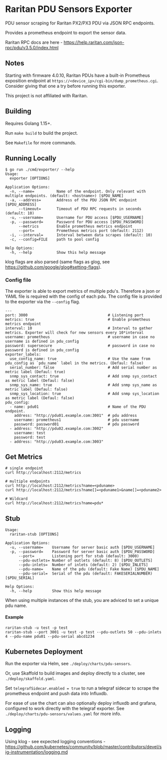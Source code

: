 # Raritan PDU Sensors Exporter

PDU sensor scraping for Raritan PX2/PX3 PDU via JSON RPC endpoints.

Provides a prometheus endpoint to export the sensor data.

Raritan RPC docs are here - https://help.raritan.com/json-rpc/pdu/v3.5.0/index.html

## Notes

Starting with firmware 4.0.10, Raritan PDUs have a built-in Prometheus exposition endpoint
at `https://<device_ip>/cgi-bin/dump_prometheus.cgi`. Consider giving that one a try before
running this exporter.

This project is not affiliated with Raritan.

## Building

Requires Golang 1.15+.

Run `make build` to build the project.

See `Makefile` for more commands.

## Running Locally

```
$ go run ./cmd/exporter/ --help
Usage:
  exporter [OPTIONS]

Application Options:
  -n, --name=          Name of the endpoint. Only relevant with multiple endpoints. (default: <hostname>) [$PDU_NAME]
  -a, --address=       Address of the PDU JSON RPC endpoint [$PDU_ADDRESS]
      --timeout=       Timeout of PDU RPC requests in seconds (default: 10)
  -u, --username=      Username for PDU access [$PDU_USERNAME]
  -p, --password=      Password for PDU access [$PDU_PASSWORD]
      --metrics        Enable prometheus metrics endpoint
      --port=          Prometheus metrics port (default: 2112)
  -i, --interval=      Interval between data scrapes (default: 10)
  -c, --config=FILE    path to pool config

Help Options:
  -h, --help           Show this help message
```

klog flags are also parsed (same flags as glog, see https://github.com/google/glog#setting-flags).

### Config file

The exporter is able to export metrics of multiple pdu's. Therefore a json or YAML file is required with the config of each pdu. The config file is provided to the exporter via the `--config` flag. 


    ---
    port: 3000                                    # Listening port 
    metrics: true                                 # Enable prometheus metrics endpoint
    interval: 10                                  # Interval to gather metrics. Exporter will check for new sensors every 10*interval
    username: prometheus                          # username in case no username is defined in pdu_config
    password: supersecure                         # password in case no password is defined in pdu_config
    exporter_labels:
      use_config_name: true                       # Use the name from pdu_config as `pdu_name` label in the metrics. (Defaul: false)
      serial_number: false                        # Add serial number as metric label (Defaul: true)
      snmp_sys_contact: true                      # Add snmp sys_contact as metric label (Defaul: false)
      snmp_sys_name: true                         # Add snmp sys_name as metric label (Defaul: false)
      snmp_sys_location: true                     # Add snmp sys_location as metric label (Defaul: false)
    pdu_config:
      - name: pdu01                               # Name of the PDU endpoint.
        address: "http://pdu01.example.com:3001"  # pdu address
        username: prometheus1                     # pdu username
        password: password01                      # pdu password
      - address: "http://pdu02.example.com:3002"
        username: test
        password: test
      - address: "http://pdu03.example.com:3003"


## Get Metrics

    # single endpoint
    curl http://localhost:2112/metrics

    # multiple endpoints
    curl http://localhost:2112/metrics?name=<pduname>
    curl http://localhost:2112/metrics?name[]=<pduname1>&name[]=<pduname2>
    
    # Wildcard
    curl http://localhost:2112/metrics?name=pdu*


## Stub

    Usage:
      raritan-stub [OPTIONS]

    Application Options:
      -u, --username=    Username for server basic auth [$PDU_USERNAME]
      -p, --password=    Password for server basic auth [$PDU_PASSWORD]
          --port=        Listening port for stub (default: 3000)
          --pdu-outlets= Number of outlets (default: 8) [$PDU_OUTLETS]
          --pdu-inlets=  Number of inlets (default: 2) [$PDU_INLETS]
          --pdu-name=    Name of the pdu (default: Fake Name) [$PDU_NAME]
          --pdu-serial=  Serial of the pdu (default: FAKESERIALNUMBER) [$PDU_SERIAL]

    Help Options:
      -h, --help         Show this help message

When using multiple instances of the stub, you are adviced to set a unique pdu name. 

#### Example

    raritan-stub -u test -p test
    raritan-stub --port 3001 -u test -p test --pdu-outlets 50 --pdu-inlets 4 --pdu-name pdu01 --pdu-serial abcd1234

## Kubernetes Deployment

Run the exporter via Helm, see `./deploy/charts/pdu-sensors`.

Or, use Skaffold to build images and deploy directly to a cluster, see `./deploy/skaffold.yaml`.

Set `telegrafSidecar.enabled = true` to run a telegraf sidecar to scrape the prometheus endpoint and push data into Influxdb.

For ease of use the chart can also optionally deploy influxdb and grafana, configured to work directly 
with the telegraf exporter. See `./deploy/charts/pdu-sensors/values.yaml` for more info.

## Logging

Using klog - see expected logging conventions - https://github.com/kubernetes/community/blob/master/contributors/devel/sig-instrumentation/logging.md